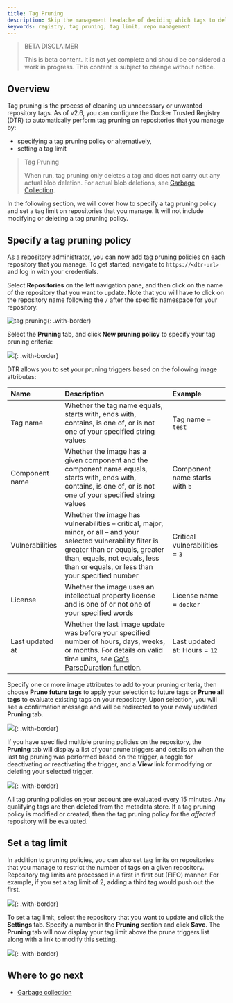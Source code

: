 ```yaml
---
title: Tag Pruning
description: Skip the management headache of deciding which tags to delete or preserve by configuring a tag pruning policy or enforcing a tag limit per repository in the Docker Trusted Registry
keywords: registry, tag pruning, tag limit, repo management
---
```


> BETA DISCLAIMER
>
> This is beta content. It is not yet complete and should be considered a work in progress. This content is subject to change without notice.

## Overview

Tag pruning is the process of cleaning up unnecessary or unwanted repository tags. As of v2.6, you can configure the Docker Trusted Registry (DTR) to automatically perform tag pruning on repositories that you manage by:

* specifying a tag pruning policy or alternatively,
* setting a tag limit 


> Tag Pruning
>
> When run, tag pruning only deletes a tag and does not carry out any actual blob deletion. For actual blob deletions, see [Garbage Collection](../../admin/configure/garbage-collection.md).

In the following section, we will cover how to specify a tag pruning policy and set a tag limit on repositories that you manage. It will not include modifying or deleting a tag pruning policy.

## Specify a tag pruning policy

As a repository administrator, you can now add tag pruning policies on each repository that you manage. To get started, navigate to `https://<dtr-url>` and log in with your credentials.
 
Select **Repositories** on the left navigation pane, and then click on the name of the repository
that you want to update. Note that you will have to click on the repository name following
the `/` after the specific namespace for your repository.

![tag pruning](../../images/tag-pruning-0.png){: .with-border}

Select the **Pruning** tab, and click **New pruning policy** to specify your tag pruning criteria:

![](../../images/tag-pruning-1.png){: .with-border}


DTR allows you to set your pruning triggers based on the following image attributes:

| Name            | Description                                        | Example           |
|:----------------|:---------------------------------------------------| :----------------|
| Tag name        | Whether the tag name equals, starts with, ends with, contains, is one of, or is not one of your specified string values | Tag name = `test`|
| Component name  | Whether the image has a given component and the component name equals, starts with, ends with, contains, is one of, or is not one of your specified string values | Component name starts with `b` |
| Vulnerabilities | Whether the image has vulnerabilities &ndash; critical, major, minor, or all &ndash; and your selected vulnerability filter is greater than or equals, greater than, equals, not equals, less than or equals, or less than your specified number | Critical vulnerabilities = `3` |
| License         | Whether the image uses an intellectual property license and is one of or not one of your specified words | License name = `docker` | 
| Last updated at | Whether the last image update was before your specified number of hours, days, weeks, or months. For details on valid time units, see [Go's ParseDuration function](https://golang.org/pkg/time/#ParseDuration). |  Last updated at: Hours = `12` |

Specify one or more image attributes to add to your pruning criteria, then choose **Prune future tags** to apply your selection to future tags or **Prune all tags** to evaluate existing tags on your repository. Upon selection, you will see a confirmation message and will be redirected to your newly updated **Pruning** tab. 

![](../../images/tag-pruning-2.png){: .with-border}


If you have specified multiple pruning policies on the repository, the **Pruning** tab will display a list of your prune triggers and details on when the last tag pruning was performed based on the trigger, a toggle for deactivating or reactivating the trigger, and a **View** link for modifying or deleting your selected trigger.

![](../../images/tag-pruning-3.png){: .with-border}

All tag pruning policies on your account are evaluated every 15 minutes. Any qualifying tags are then deleted from the metadata store. If a tag pruning policy is modified or created, then the tag pruning policy for the *affected* repository will be evaluated.

## Set a tag limit

In addition to pruning policies, you can also set tag limits on repositories that you manage to restrict the number of tags on a given repository. Repository tag limits are processed in a first in first out (FIFO) manner. For example, if you set a tag limit of 2, adding a third tag would push out the first.

![](../../images/tag-pruning-4.png){: .with-border}

To set a tag limit, select the repository that you want to update and click the **Settings** tab. Specify a number in the **Pruning** section and click **Save**. The **Pruning** tab will now display your tag limit above the prune triggers list along with a link to modify this setting.


![](../../images/tag-pruning-5.png){: .with-border}

## Where to go next

- [Garbage collection](../../admin/configure/garbage-collection.md)
